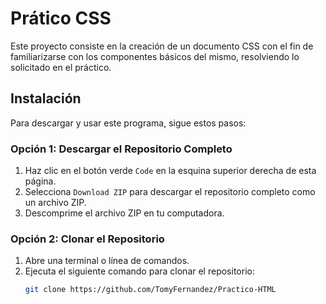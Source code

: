 # Prático CSS

Este proyecto consiste en la creación de un documento CSS con el fin de familiarizarse con los componentes básicos del mismo, resolviendo lo solicitado en el práctico.



## Instalación

Para descargar y usar este programa, sigue estos pasos:

### Opción 1: Descargar el Repositorio Completo

1. Haz clic en el botón verde `Code` en la esquina superior derecha de esta página.
2. Selecciona `Download ZIP` para descargar el repositorio completo como un archivo ZIP.
3. Descomprime el archivo ZIP en tu computadora.

### Opción 2: Clonar el Repositorio

1. Abre una terminal o línea de comandos.
2. Ejecuta el siguiente comando para clonar el repositorio:
   ```bash
   git clone https://github.com/TomyFernandez/Practico-HTML

